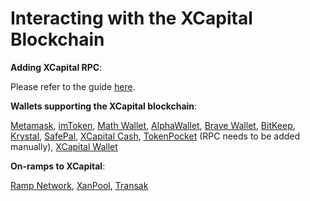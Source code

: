 # Interacting with the XCapital Blockchain

**Adding XCapital RPC**:&#x20;

Please refer to the guide [here](https://tutorials.xcscan.com/tutorials/network-tutorials/adding-fuse-network-to-metamask).



**Wallets supporting the XCapital blockchain**:

[Metamask](https://metamask.io), [imToken](https://imtoken.im), [Math Wallet](https://mathwallet.org), [AlphaWallet](https://alphawallet.com), [Brave Wallet](https://brave.com/wallet/), [BitKeep](https://bitkeep.com/), [Krystal](https://krystal.app), [SafePal](https://safepal.io/), [XCapital Cash](https://fuse.cash), [TokenPocket](https://www.tokenpocket.pro/en/) (RPC needs to be added manually), [XCapital Wallet](https://play.google.com/store/apps/details?id=io.fuse.fusecash\&hl=en\&gl=US)



**On-ramps to XCapital**:

[Ramp Network](https://ramp.network), [XanPool](https://xanpool.com/), [Transak](https://transak.com/)
